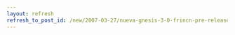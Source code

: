 ```yaml
---
layout: refresh
refresh_to_post_id: /new/2007-03-27/nueva-gnesis-3-0-frincn-pre-release2.html
---
```

